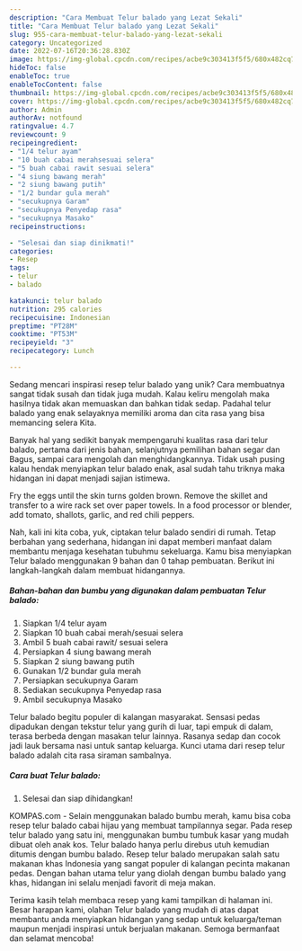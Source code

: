 ```yaml
---
description: "Cara Membuat Telur balado yang Lezat Sekali"
title: "Cara Membuat Telur balado yang Lezat Sekali"
slug: 955-cara-membuat-telur-balado-yang-lezat-sekali
category: Uncategorized
date: 2022-07-16T20:36:28.830Z
image: https://img-global.cpcdn.com/recipes/acbe9c303413f5f5/680x482cq70/telur-balado-foto-resep-utama.jpg
hideToc: false
enableToc: true
enableTocContent: false
thumbnail: https://img-global.cpcdn.com/recipes/acbe9c303413f5f5/680x482cq70/telur-balado-foto-resep-utama.jpg
cover: https://img-global.cpcdn.com/recipes/acbe9c303413f5f5/680x482cq70/telur-balado-foto-resep-utama.jpg
author: Admin
authorAv: notfound
ratingvalue: 4.7
reviewcount: 9
recipeingredient:
- "1/4 telur ayam"
- "10 buah cabai merahsesuai selera"
- "5 buah cabai rawit sesuai selera"
- "4 siung bawang merah"
- "2 siung bawang putih"
- "1/2 bundar gula merah"
- "secukupnya Garam"
- "secukupnya Penyedap rasa"
- "secukupnya Masako"
recipeinstructions:

- "Selesai dan siap dinikmati!"
categories:
- Resep
tags:
- telur
- balado

katakunci: telur balado 
nutrition: 295 calories
recipecuisine: Indonesian
preptime: "PT28M"
cooktime: "PT53M"
recipeyield: "3"
recipecategory: Lunch

---
```





Sedang mencari inspirasi resep telur balado yang unik? Cara membuatnya sangat tidak susah dan tidak juga mudah. Kalau keliru mengolah maka hasilnya tidak akan memuaskan dan bahkan tidak sedap. Padahal telur balado yang enak selayaknya memiliki aroma dan cita rasa yang bisa memancing selera Kita.





Banyak hal yang sedikit banyak mempengaruhi kualitas rasa dari telur balado, pertama dari jenis bahan, selanjutnya pemilihan bahan segar dan Bagus, sampai cara mengolah dan menghidangkannya. Tidak usah pusing kalau hendak menyiapkan telur balado enak,      asal sudah tahu triknya maka hidangan ini dapat menjadi sajian istimewa.














Fry the eggs until the skin turns golden brown. Remove the skillet and transfer to a wire rack set over paper towels. In a food processor or blender, add tomato, shallots, garlic, and red chili peppers.






Nah, kali ini kita coba, yuk, ciptakan telur balado sendiri di rumah. Tetap berbahan yang sederhana, hidangan ini dapat memberi manfaat dalam membantu menjaga kesehatan tubuhmu sekeluarga. Kamu bisa menyiapkan Telur balado menggunakan 9 bahan dan 0 tahap pembuatan. Berikut ini langkah-langkah dalam membuat hidangannya.

<!--inarticleads1-->

##### Bahan-bahan dan bumbu yang digunakan dalam pembuatan Telur balado:

1. Siapkan 1/4 telur ayam
1. Siapkan 10 buah cabai merah/sesuai selera
1. Ambil 5 buah cabai rawit/ sesuai selera
1. Persiapkan 4 siung bawang merah
1. Siapkan 2 siung bawang putih
1. Gunakan 1/2 bundar gula merah
1. Persiapkan secukupnya Garam
1. Sediakan secukupnya Penyedap rasa
1. Ambil secukupnya Masako


Telur balado begitu populer di kalangan masyarakat. Sensasi pedas dipadukan dengan tekstur telur yang gurih di luar, tapi empuk di dalam, terasa berbeda dengan masakan telur lainnya. Rasanya sedap dan cocok jadi lauk bersama nasi untuk santap keluarga. Kunci utama dari resep telur balado adalah cita rasa siraman sambalnya. 

<!--inarticleads2-->

##### Cara buat Telur balado:


1. Selesai dan siap dihidangkan!

KOMPAS.com - Selain menggunakan balado bumbu merah, kamu bisa coba resep telur balado cabai hijau yang membuat tampilannya segar. Pada resep telur balado yang satu ini, menggunakan bumbu tumbuk kasar yang mudah dibuat oleh anak kos. Telur balado hanya perlu direbus utuh kemudian ditumis dengan bumbu balado. Resep telur balado merupakan salah satu makanan khas Indonesia yang sangat populer di kalangan pecinta makanan pedas. Dengan bahan utama telur yang diolah dengan bumbu balado yang khas, hidangan ini selalu menjadi favorit di meja makan. 

Terima kasih telah membaca resep yang kami tampilkan di halaman ini. Besar harapan kami, olahan Telur balado yang mudah di atas dapat membantu anda menyiapkan hidangan yang sedap untuk keluarga/teman maupun menjadi inspirasi untuk berjualan makanan. Semoga bermanfaat dan selamat mencoba!

